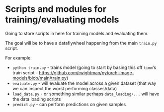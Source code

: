 # Scripts and modules for training/evaluating models

Going to store scripts in here for training models and evaluating them.

The goal will be to have a dataflywheel happening from the main `train.py` script.

For example:
* `python train.py` - trains model (going to start by basing this off `timm`'s train script - https://github.com/rwightman/pytorch-image-models/blob/main/train.py)
* `evaluate.py` - will evaluate the model across a given dataset (that way we can inspect the worst performing classes/data)
* `load_data.py` - or something similar perhaps `data_loading/...` will have the data loading scripts
* `predict.py` - can perform predictions on given samples